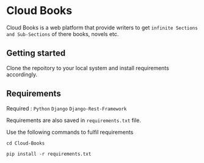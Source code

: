 # Cloud Books
Cloud Books is a web platform that provide writers to get `infinite Sections and Sub-Sections` of there books, novels etc.

## Getting started
Clone the repoitory to your local system and install requirements accordingly.

## Requirements
Required : `Python`  `Django`  `Django-Rest-Framework`

Requirements are also saved in `requirements.txt` file.

Use the following commands to fulfil requirements 

```
cd Cloud-Books
```
```
pip install -r requirements.txt 
```
